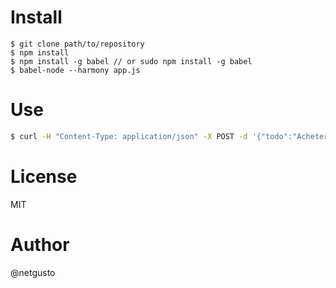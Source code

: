 # Install

```
$ git clone path/to/repository
$ npm install
$ npm install -g babel // or sudo npm install -g babel
$ babel-node --harmony app.js
```

# Use

```bash
$ curl -H "Content-Type: application/json" -X POST -d '{"todo":"Acheter du lait"}' http://localhost:4000/api/todos
```

# License

MIT

# Author

@netgusto